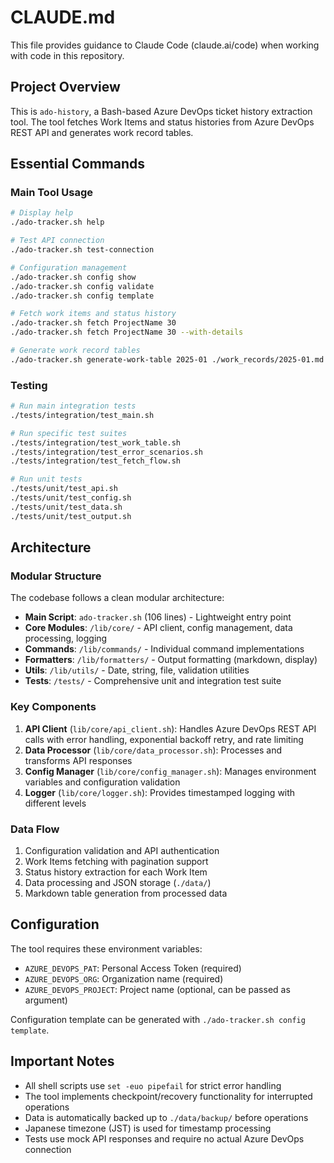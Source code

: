 # CLAUDE.md

This file provides guidance to Claude Code (claude.ai/code) when working with code in this repository.

## Project Overview

This is `ado-history`, a Bash-based Azure DevOps ticket history extraction tool. The tool fetches Work Items and status histories from Azure DevOps REST API and generates work record tables.

## Essential Commands

### Main Tool Usage
```bash
# Display help
./ado-tracker.sh help

# Test API connection
./ado-tracker.sh test-connection

# Configuration management
./ado-tracker.sh config show
./ado-tracker.sh config validate
./ado-tracker.sh config template

# Fetch work items and status history
./ado-tracker.sh fetch ProjectName 30
./ado-tracker.sh fetch ProjectName 30 --with-details

# Generate work record tables
./ado-tracker.sh generate-work-table 2025-01 ./work_records/2025-01.md
```

### Testing
```bash
# Run main integration tests
./tests/integration/test_main.sh

# Run specific test suites
./tests/integration/test_work_table.sh
./tests/integration/test_error_scenarios.sh
./tests/integration/test_fetch_flow.sh

# Run unit tests
./tests/unit/test_api.sh
./tests/unit/test_config.sh
./tests/unit/test_data.sh
./tests/unit/test_output.sh
```

## Architecture

### Modular Structure
The codebase follows a clean modular architecture:

- **Main Script**: `ado-tracker.sh` (106 lines) - Lightweight entry point
- **Core Modules**: `/lib/core/` - API client, config management, data processing, logging
- **Commands**: `/lib/commands/` - Individual command implementations  
- **Formatters**: `/lib/formatters/` - Output formatting (markdown, display)
- **Utils**: `/lib/utils/` - Date, string, file, validation utilities
- **Tests**: `/tests/` - Comprehensive unit and integration test suite

### Key Components

1. **API Client** (`lib/core/api_client.sh`): Handles Azure DevOps REST API calls with error handling, exponential backoff retry, and rate limiting
2. **Data Processor** (`lib/core/data_processor.sh`): Processes and transforms API responses
3. **Config Manager** (`lib/core/config_manager.sh`): Manages environment variables and configuration validation
4. **Logger** (`lib/core/logger.sh`): Provides timestamped logging with different levels

### Data Flow
1. Configuration validation and API authentication
2. Work Items fetching with pagination support
3. Status history extraction for each Work Item
4. Data processing and JSON storage (`./data/`)
5. Markdown table generation from processed data

## Configuration

The tool requires these environment variables:
- `AZURE_DEVOPS_PAT`: Personal Access Token (required)
- `AZURE_DEVOPS_ORG`: Organization name (required)
- `AZURE_DEVOPS_PROJECT`: Project name (optional, can be passed as argument)

Configuration template can be generated with `./ado-tracker.sh config template`.

## Important Notes

- All shell scripts use `set -euo pipefail` for strict error handling
- The tool implements checkpoint/recovery functionality for interrupted operations
- Data is automatically backed up to `./data/backup/` before operations
- Japanese timezone (JST) is used for timestamp processing
- Tests use mock API responses and require no actual Azure DevOps connection